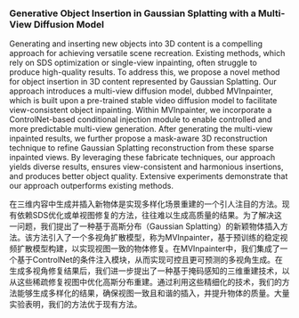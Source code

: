 ### Generative Object Insertion in Gaussian Splatting with a Multi-View Diffusion Model

Generating and inserting new objects into 3D content is a compelling approach for achieving versatile scene recreation. Existing methods, which rely on SDS optimization or single-view inpainting, often struggle to produce high-quality results. To address this, we propose a novel method for object insertion in 3D content represented by Gaussian Splatting. Our approach introduces a multi-view diffusion model, dubbed MVInpainter, which is built upon a pre-trained stable video diffusion model to facilitate view-consistent object inpainting. Within MVInpainter, we incorporate a ControlNet-based conditional injection module to enable controlled and more predictable multi-view generation. After generating the multi-view inpainted results, we further propose a mask-aware 3D reconstruction technique to refine Gaussian Splatting reconstruction from these sparse inpainted views. By leveraging these fabricate techniques, our approach yields diverse results, ensures view-consistent and harmonious insertions, and produces better object quality. Extensive experiments demonstrate that our approach outperforms existing methods.

在三维内容中生成并插入新物体是实现多样化场景重建的一个引人注目的方法。现有依赖SDS优化或单视图修复的方法，往往难以生成高质量的结果。为了解决这一问题，我们提出了一种基于高斯分布（Gaussian Splatting）的新颖物体插入方法。该方法引入了一个多视角扩散模型，称为MVInpainter，基于预训练的稳定视频扩散模型构建，以实现视图一致的物体修复。在MVInpainter中，我们集成了一个基于ControlNet的条件注入模块，从而实现可控且更可预测的多视角生成。在生成多视角修复结果后，我们进一步提出了一种基于掩码感知的三维重建技术，以从这些稀疏修复视图中优化高斯分布重建。通过利用这些精细化的技术，我们的方法能够生成多样化的结果，确保视图一致且和谐的插入，并提升物体的质量。大量实验表明，我们的方法优于现有方法。
